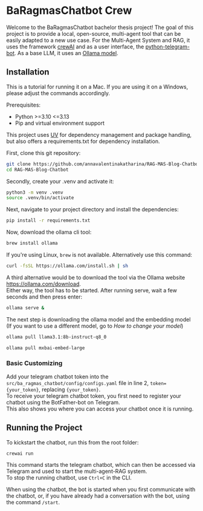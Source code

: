 # BaRagmasChatbot Crew

Welcome to the BaRagmasChatbot bachelor thesis project! The goal of this project is to provide a local, open-source, multi-agent tool that can be easily adapted to a new use case. 
For the Multi-Agent System and RAG, it uses the framework [crewAI](https://crewai.com) and as a user interface, the [python-telegram-bot](https://python-telegram-bot.org). As a base LLM, it uses an [Ollama model](https://ollama.com/library/llama3.1).

## Installation
This is a tutorial for running it on a Mac. If you are using it on a Windows, please adjust the commands accordingly.  

Prerequisites:
- Python >=3.10 <=3.13
- Pip and virtual environment support

This project uses [UV](https://docs.astral.sh/uv/) for dependency management and package handling, but also offers a requirements.txt for dependency installation.

First, clone this git repository:

```bash
git clone https://github.com/annavalentinakatharina/RAG-MAS-Blog-Chatbot.git
cd RAG-MAS-Blog-Chatbot
```

Secondly, create your .venv and activate it:

```bash
python3 -m venv .venv
source .venv/bin/activate
```

Next, navigate to your project directory and install the dependencies:
```bash
pip install -r requirements.txt
```
Now, download the ollama cli tool: 
```bash
brew install ollama
```
If you're using Linux, `brew` is not available. Alternatively use this command:
```bash
curl -fsSL https://ollama.com/install.sh | sh
```
A third alternative would be to download the tool via the Ollama website https://ollama.com/download.  
Either way, the tool has to be started. After running serve, wait a few seconds and then press enter: 
```bash
ollama serve &
```
The next step is downloading the ollama model and the embedding model (If you want to use a different model, go to *How to change your model*)
```bash
ollama pull llama3.1:8b-instruct-q8_0
```
```bash
ollama pull mxbai-embed-large
```

### Basic Customizing

Add your telegram chatbot token into the `src/ba_ragmas_chatbot/config/configs.yaml` file in line 2, `token={your_token}`, replacing `{your_token}`.  
To receive your telegram chatbot token, you first need to register your chatbot using the BotFather-bot on Telegram.  
This also shows you where you can access your chatbot once it is running.

## Running the Project

To kickstart the chatbot, run this from the root folder:

```bash
crewai run
```

This command starts the telegram chatbot, which can then be accessed via Telegram and used to start the multi-agent-RAG system.  
To stop the running chatbot, use `Ctrl+C` in the CLI.  

When using the chatbot, the bot is started when you first communicate with the chatbot, or, if you have already had a conversation with the bot, using the command `/start`.


